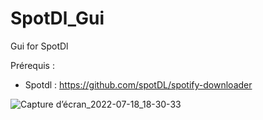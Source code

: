 # SpotDl_Gui
Gui for SpotDl

Prérequis :
- Spotdl : https://github.com/spotDL/spotify-downloader

![Capture d’écran_2022-07-18_18-30-33](https://user-images.githubusercontent.com/67098259/179534592-13ff30cd-6290-4196-9f62-9fd6cfcf8bd4.png)

